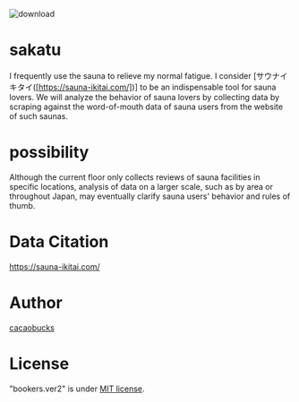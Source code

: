 ![download]([https://github.com/cacaobucks/sakatu/assets/110584408/428afab6-a28d-49e8-8534-4d5cd2e8259d](https://boutiquejapan.com/wp-content/uploads/2014/09/Torii-Hakone-Jinja-Shrine.png))

# sakatu
 
I frequently use the sauna to relieve my normal fatigue. I consider [サウナイキタイ([https://sauna-ikitai.com/])]  to be an indispensable tool for sauna lovers. We will analyze the behavior of sauna lovers by collecting data by scraping against the word-of-mouth data of sauna users from the website of such saunas.
 
# possibility
Although the current floor only collects reviews of sauna facilities in specific locations, analysis of data on a larger scale, such as by area or throughout Japan, may eventually clarify sauna users' behavior and rules of thumb.

# Data Citation

https://sauna-ikitai.com/

# Author
 
 [cacaobucks](https://github.com/cacaobucks)

 
# License
 
"bookers.ver2" is under [MIT license](https://en.wikipedia.org/wiki/MIT_License).
